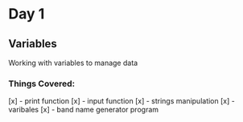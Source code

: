 # Day 1

## Variables
Working with variables to manage data

### Things Covered:
[x] - print function
[x] - input function
[x] - strings manipulation
[x] - varibales
[x] - band name generator program
